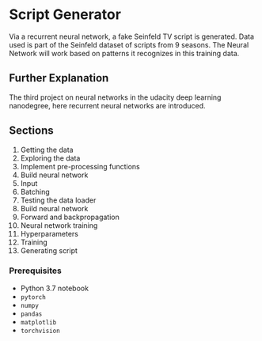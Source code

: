 # Script Generator
Via a recurrent neural network, a fake Seinfeld TV script is generated. Data used is part of the Seinfeld dataset of scripts from 9 seasons. The Neural Network will work based on patterns it recognizes in this training data.


## Further Explanation
The third project on neural networks in the udacity deep learning nanodegree, here recurrent neural networks are introduced. 


## Sections
1. Getting the data
2. Exploring the data
3. Implement pre-processing functions
4. Build neural network
5. Input
6. Batching
7. Testing the data loader
8. Build neural network
9. Forward and backpropagation
10. Neural network training
11. Hyperparameters
12. Training
13. Generating script


### Prerequisites
- Python 3.7 notebook 
- ```pytorch```
- ```numpy```
- ```pandas```
- ```matplotlib```
- ```torchvision```
